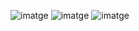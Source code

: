 ![imatge](https://github.com/user-attachments/assets/c722cb22-5ab8-44a0-9c15-5d3ee549be46)
![imatge](https://github.com/user-attachments/assets/63b6b725-148a-42e6-9be4-54bc7a8ce448)
![imatge](https://github.com/user-attachments/assets/2e5a612a-8b62-4f39-b8c1-5b1c6d0ea765)
